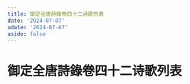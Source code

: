 ```yaml
---
title: 御定全唐詩錄卷四十二诗歌列表
date: '2024-07-07'
udate: '2024-07-07'
aside: false
---
```

# 御定全唐詩錄卷四十二诗歌列表

<PoemList :list="poems" :authorMap="authorMap" :chapternum="42" />

<script setup>
const chapter = '卷四十二';
import poems from '/data/qtsl/卷四十二/poems.json'
import authorMap from '/data/qtsl/卷四十二/author.json'
</script>
